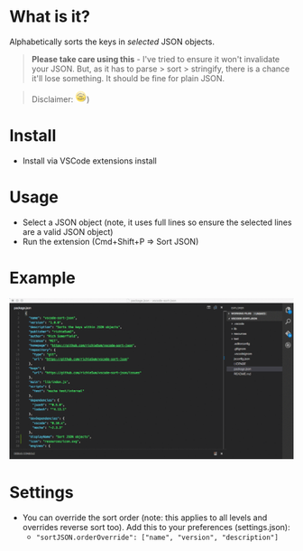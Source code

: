 # What is it?

Alphabetically sorts the keys in _selected_ JSON objects.

> **Please take care using this** - I've tried to ensure it won't invalidate your JSON. But, as it has to parse > sort > stringify, there is a chance it'll lose something. It should be fine for plain JSON.

> Disclaimer: <img src="resources/WorksOnMyMachine.png" style="width:20px;height:20px;"/>)

# Install

* Install via VSCode extensions install

# Usage

* Select a JSON object (note, it uses full lines so ensure the selected lines are a valid JSON object)
* Run the extension (Cmd+Shift+P => Sort JSON)

# Example

![Example](resources/usage.gif)

# Settings

* You can override the sort order (note: this applies to all levels and overrides reverse sort too). Add this to your preferences (settings.json):
    * `"sortJSON.orderOverride": ["name", "version", "description"]`

